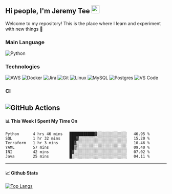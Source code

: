 ## Hi people, I'm Jeremy Tee <img src="https://media.giphy.com/media/hvRJCLFzcasrR4ia7z/giphy.gif" width="25px">

Welcome to my repository! This is the place where I learn and experiment with new things :rofl:

### Main Language
![Python](https://img.shields.io/badge/-Python-fff?&logo=python)

### Technologies

![AWS](https://img.shields.io/badge/-AWS-fff?&logo=Amazon-AWS&logoColor=232F3E)
![Docker](https://img.shields.io/badge/-Docker-fff?&logo=Docker)
![Jira](https://img.shields.io/badge/-Jira-fff?&logo=jira-software&logoColor=0052CC)
![Git](http://img.shields.io/badge/-Git-eee?style=flat-square&logo=git&logoColor=F05032)
![Linux](https://img.shields.io/badge/-Linux-fff?&logo=linux&logoColor=000)
![MySQL](https://img.shields.io/badge/mysql-fff.svg?logo=mysql&logoColor=000")
![Postgres](https://img.shields.io/badge/postgres-fff.svg?logo=postgresql&logoColor=white")
![VS Code](http://img.shields.io/badge/-VS%20Code-eee?style=flat-square&logo=visual-studio-code&logoColor=007ACC)

### CI
![GitHub Actions](https://img.shields.io/badge/githubactions-fff.svg?logo=githubactions&logoColor=white")
---

#### 📊 **This Week I Spent My Time On**
<!--START_SECTION:waka-->

```text
Python      4 hrs 46 mins   ███████████▓░░░░░░░░░░░░░   46.95 %
SQL         1 hr 32 mins    ███▓░░░░░░░░░░░░░░░░░░░░░   15.20 %
Terraform   1 hr 3 mins     ██▓░░░░░░░░░░░░░░░░░░░░░░   10.46 %
YAML        57 mins         ██▒░░░░░░░░░░░░░░░░░░░░░░   09.40 %
INI         42 mins         █▓░░░░░░░░░░░░░░░░░░░░░░░   07.02 %
Java        25 mins         █░░░░░░░░░░░░░░░░░░░░░░░░   04.11 %
```

<!--END_SECTION:waka-->


---

#### 📈 **Github Stats**
[![Top Langs](https://github-readme-stats.vercel.app/api?username=jeremytee97&show_icons=true&count_private=true&hide_title=true&include_all_commits=true)](https://github.com/jeremytee97)
